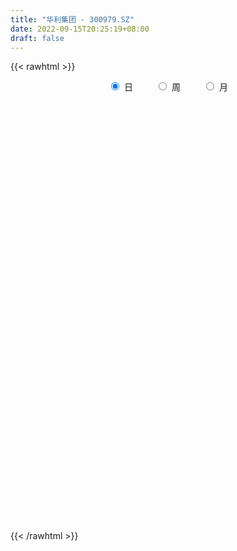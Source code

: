 ```yaml
---
title: "华利集团 - 300979.SZ"
date: 2022-09-15T20:25:19+08:00
draft: false
---
```

{{< rawhtml >}}
    <div style="text-align: center">
        <label style="padding: 1rem;"><input style="margin-right: .5rem" type="radio" name="period" value="D" checked onclick="period_change(this)">日</label>
        <label style="padding: 1rem;"><input style="margin-right: .5rem" type="radio" name="period" value="W" onclick="period_change(this)">周</label>
        <label style="padding: 1rem;"><input style="margin-right: .5rem" type="radio" name="period" value="M" onclick="period_change(this)">月</label>
    </div>
    <div id="chart" style="height: 700px;"></div> 
    <script type="text/javascript">
        const D_v = [523737.77,301034.15,201730.91,145447.7,144976.37,110034.61,170760.63,98826.88,67037.7,87966.16,79391.9,56546.14,77251.29,45180.99,39096.11,42955.36,37643.24,40940.45,54925.05,50113.94,32014.75,27255.53,47767.44,31726.34,25782.27,17751.13,21820.19,47891.37,31111.83,54820.74,34728.84,35296.13,26563.77,35166.55,39762.89,24879.19,39336.49,19598.15,19301.52,28007.21,23803.72,46179.47,42876.61,30977.55,34036.75,32045.08,38485.23,29357.06,29537.61,40611.93,33586.37,32047.55,19342.16,16247.37,9842.19,20805.12,21008.52,9008.81,14579.99,11601.44,38198.55,19039.91,24288.31,22056.06,19471.46,19654.92,25596.0,16642.3,38641.12,31612.08,12914.15,16156.75,18771.91,10474.12,11409.38,13797.89,10539.2,10499.01,13343.63,10289.62,17522.53,11040.61,11748.36,8936.83,16735.79,14718.51,11753.94,15410.47,17331.53,12217.01,10555.58,12441.97,6960.21,5739.0,14676.29,9574.91,13730.91,19334.73,17023.85,17097.24,21532.43,8281.23,14042.42,8243.63,13130.12,6566.68,6115.0,5528.64,11176.74,15179.54,10215.25,9345.0,10998.0,11482.89,12243.03,11874.13,12856.8,5526.28,5492.11,28329.92,51755.26,34249.11,21464.76,11107.74,21485.22,23945.37,8691.13,13335.66,10712.64,18002.81,11183.98,11478.97,12407.26,7179.46,8411.58,8641.66,7731.14,8061.86,10508.99,13259.79,8106.1,13852.84,5714.48,5828.77,10719.49,12079.46,5896.57,8202.73,8136.0,17354.59,16431.62,8069.2,16645.23,13338.82,12758.28,11802.54,10752.94,8825.4,8420.04,7187.18,5201.13,4922.37,5983.73,5179.73,20483.5,8853.57,9602.58,21246.64,10580.73,13776.23,7455.7,9660.6,6189.9,16860.98,6699.7,8753.66,5140.33,6398.7,19368.01,7027.27,15922.6,7448.09,7750.29,11877.51,5854.11,5513.72,10354.18,20530.31,9039.03,11355.46,9652.28,7521.8,7962.33,7449.27,9483.93,9713.38,8935.66,4275.72,11535.74,5829.9,7201.93,10722.17,5102.95,9333.2,7646.95,16369.01,17792.43,13993.79,10351.02,13689.24,16588.95,15082.46,22894.22,16984.3,19319.91,16459.29,18522.6,11970.15,9595.06,16657.6,9130.83,6185.17,7543.1,6553.69,2941.51,4978.11,5430.99,7267.15,3482.17,2449.65,9887.47,5586.46,6551.6,5262.41,4583.66,8613.04,3072.54,6375.25,4723.59,6237.79,7979.45,11560.47,10834.47,9249.42,13857.33,16675.49,14651.21,16697.86,13260.95,18295.14,16088.36,10777.54,6975.77,8434.85,15692.32,8538.02,11233.67,13752.59,9683.14,14454.96,8886.4,17978.14,13240.31,11735.97,25160.66,13817.81,11519.15,11988.92,11553.04,7692.76,9876.05,35978.7,20096.88,14860.21,8457.49,10592.42,6736.43,7508.21,15963.79,11997.91,6558.31,19360.69,16684.38,15949.66,14225.05,18773.44,33838.98,28904.82,16196.87,15735.75,7440.71,8336.83,18375.3,11561.04,10692.53,10332.77,11904.97,10105.6,16596.34,19157.72,17171.8,19141.96,14483.21,25062.83,26948.34,35397.01,37034.5,35265.69,39979.51,26241.74,21450.29,33737.01,19666.69,20465.85,18270.26,14433.16,16235.61,17390.84,16986.78,12081.12,32382.31,19832.53,14783.67,27191.01,16473.02,19302.64,16286.8,13097.02,12846.34,23976.33,16041.21,15424.51,16865.51,20865.88,27632.2,17671.25,14210.39,37688.57,35472.87,25852.59]
const D_histogram = [0.0,-0.7785754986,-0.8851109975,-0.8442586277,-0.2843035388,0.1134602891,-0.5158405556,-0.9225386082,-1.2377668906,-1.5809787534,-1.3183345089,-1.0211194465,-0.4027826794,0.0458207676,0.2635857804,0.3195439543,0.2627648915,0.1504654035,0.4492526526,0.6929002854,0.7957383674,0.8133259864,0.616436754,0.4944213254,0.2293226594,0.0595859453,-0.1194752241,0.231135759,0.4934154681,0.947747715,1.3171501805,1.2893125395,1.1890644687,0.591594228,0.5420764079,0.593581378,0.7349850867,0.8234540552,0.6858824679,0.6107544387,0.3979834894,0.8175634125,1.353083138,1.5944339946,1.5713017912,1.5944553937,1.1612251977,0.5577329497,0.3533302162,-0.0696536019,-0.7445155211,-0.8477538235,-0.8438269307,-0.860358301,-0.9564462354,-1.2234551645,-1.1666318726,-1.0871224109,-1.1316537437,-1.1596730401,-1.5586896542,-1.7579756487,-2.0397061469,-1.9790838952,-1.6304347982,-1.4859591759,-1.098394518,-0.864735519,-0.2700360132,0.1349383341,0.2271519592,0.2015826465,0.0781813193,0.0752500667,-0.0927833186,-0.396760944,-0.3281264205,-0.5559297927,-0.6378756466,-0.4535344402,-0.2245148786,-0.091304747,-0.1053313595,-0.1270666016,-0.2632471905,-0.446828508,-0.500144302,-0.618487044,-0.362817343,-0.2356585569,0.0001053684,0.3202994651,0.4576412163,0.5780692432,0.3190575254,0.1988316358,0.0699731915,0.2543678948,0.2132336396,0.424891158,0.77590987,0.8852305488,0.690445096,0.6366065016,0.7452341572,0.7262140602,0.603554342,0.6220153608,0.8694942346,1.163237272,1.0856602361,0.9166999329,0.7661532787,0.8177266776,0.5491612724,0.2280595069,-0.1409287953,-0.2854182663,-0.3007547923,-0.6229390566,-1.1433910153,-1.0957970023,-0.7719322726,-0.5690077354,-0.2048907412,0.197603747,0.4373149507,0.7375707107,0.8528607722,0.8340195534,0.7735902466,0.6061741811,0.6535114755,0.5602559601,0.6237220362,0.5873020629,0.4824642976,0.2376696354,0.2926914084,0.1038643552,-0.0724254201,0.0723214807,0.0901705713,-0.0383908167,-0.2289181965,-0.531376288,-0.7012145125,-0.8425217807,-0.9330060244,-1.2113182446,-1.1688103946,-0.9522247119,-0.5048876718,-0.1247580185,0.152761366,0.1915262637,-0.0188270216,-0.053888108,-0.0951813362,-0.3230703785,-0.3144450743,-0.1892214606,-0.0953286423,-0.0615159947,-0.2150497218,-0.2936750218,-0.3180054513,-0.0248687704,0.1717805726,0.1651507511,0.0655421602,0.0122840966,-0.0480872517,-0.0113635002,0.0173098116,0.0591781847,-0.0193716961,-0.1520047698,-0.2225302939,-0.3513938384,-0.2195341927,-0.1489266503,-0.1934629831,-0.0329777023,-0.1269362734,-0.1409497183,-0.0310471092,0.2963374415,0.5379814838,0.5415983253,0.5190447602,0.4130788315,0.1956274043,0.0168933407,-0.0676156171,-0.0425331773,-0.1669589508,-0.2307716346,-0.1480610978,-0.1734312348,-0.1748361089,-0.2507307937,-0.2162400413,-0.1036662166,0.0400581793,0.3533112084,0.2086776124,0.3419222459,0.249092724,-0.0258095192,-0.4520540695,-0.7985344164,-1.0826951317,-1.4284939318,-1.799201238,-1.7669555409,-1.354089034,-0.9592535649,-0.65230527,-0.0512862705,0.3580456475,0.6058126033,0.651790802,0.6624842199,0.609424367,0.6664928396,0.5564187977,0.5796577876,0.4841661317,0.3577256768,0.4174492902,0.2732390607,0.2340585507,0.179904288,0.3402408785,0.1593284709,0.0659332883,-0.0699704008,-0.0950457914,-0.2144127789,-0.1825554602,-0.232666184,-0.4918162215,-0.3682278982,-0.1756737726,-0.0172335514,0.1823959228,0.5705454444,0.8171679656,1.077717755,1.1655943497,1.266252974,1.1867945766,1.0565294959,0.9664871601,0.8505661725,0.8323294863,0.7818427652,0.642445713,0.4997514424,0.257308982,0.1476257591,0.1374157638,-0.0725149113,-0.0926843704,-0.189843194,-0.2563412292,-0.2133976398,-0.1782896244,-0.1776066292,-0.2842854182,-0.3243809435,-0.462215556,-0.4188213077,-0.2599656569,-0.2617523506,-0.2505790407,-0.1362089356,-0.073246659,-0.1605112511,-0.2387155399,-0.0577084383,-0.0726724421,-0.2350443308,-0.4526813376,-0.3855538429,-0.6435503155,-0.5025761255,-0.3736883128,-0.3559218338,-0.3721862925,-0.4272250853,-0.5997107715,-0.6745805356,-0.6355791573,-0.6323769549,-0.587160045,-0.5026013329,-0.5166483266,-0.4776282889,-0.301004602,-0.3306950727,-0.2168022214,-0.2602593867,-0.1978053962,-0.2089994252,-0.3871831824,-0.3592285137,-0.5007454388,-0.5963342809,-0.622942837,-0.4094955109,-0.1904970177,0.0298692308,0.1762932338,0.3129664383,0.4579862645,0.478338008,0.487954365,0.539641692,0.5020778886,0.4425832106,0.4008088832,0.3056854894,0.2011972164,0.2151971287,0.2728826384,0.3517508032,0.3566349487,0.4570300331,0.4450590575,0.4477880407,0.4209145942,0.2942497096,0.0988814567,0.0351169921,-0.0277756608,-0.1403684733,-0.2230069627,-0.2941556948]
const D_fast = [0.0,-0.9732193732,-1.3010326215,-1.4712449086,-0.9823657044,-0.5562368043,-1.3144977878,-1.9518304924,-2.5765004976,-3.3149570487,-3.3818964314,-3.3399612307,-2.8223201334,-2.3622614944,-2.0786000366,-1.9427558741,-1.933843714,-2.0085268511,-1.5974264389,-1.1805537348,-0.8787810609,-0.6578619452,-0.7006419892,-0.6990520864,-0.9068200875,-1.0616603153,-1.2705902908,-0.862195368,-0.4765617917,0.2147073838,0.9133973945,1.2078878884,1.4049059347,0.955334251,1.041335533,1.2412358475,1.5663858279,1.8607183102,1.8946173398,1.9721779204,1.8589028434,2.4828736196,3.3566641296,3.9966234849,4.3663167292,4.7880841802,4.6451602835,4.181101273,4.0650310935,3.6246338749,2.7636430755,2.4484663172,2.2414364773,2.0098155318,1.6746160385,1.1017433183,0.8669086421,0.674637501,0.3471927323,0.0292551759,-0.7594338518,-1.3982137584,-2.1898707934,-2.6240195155,-2.682979118,-2.9099932897,-2.7970272613,-2.779552142,-2.2523616396,-1.8136527087,-1.6646510939,-1.639824745,-1.7436807423,-1.7277994782,-1.9190286932,-2.3221965546,-2.3355936363,-2.7023794565,-2.9437942222,-2.8728366258,-2.6999457839,-2.589561839,-2.6299212914,-2.6834231839,-2.8854155704,-3.1807040149,-3.3590558844,-3.6320203874,-3.4670550222,-3.3988108753,-3.1630206078,-2.7627516449,-2.5109995897,-2.246054252,-2.4253015885,-2.495819569,-2.6071847154,-2.3591980385,-2.3470238838,-2.0291435758,-1.4841473964,-1.1535190804,-1.1756932592,-1.0703802282,-0.7754440333,-0.6129106152,-0.5846817479,-0.4107168889,0.0541355435,0.6386878989,0.8325259221,0.8927406021,0.9337322676,1.1897373358,1.0584622487,0.7943753599,0.3901548589,0.1743108213,0.0837855973,-0.3941334312,-1.2004331438,-1.4267883813,-1.2959067198,-1.2352341163,-0.9223398075,-0.4704443825,-0.1214044412,0.3632439964,0.6917492511,0.8814129206,1.0143811755,0.9985086552,1.2092238184,1.2560322931,1.4754288782,1.5858344207,1.6016127297,1.4162354764,1.5444301015,1.3815691371,1.1871730068,1.3500002778,1.3903920112,1.252232919,1.0044759902,0.5691738266,0.224031974,-0.1279057393,-0.4516414892,-1.0327832705,-1.2824780192,-1.3039485144,-0.9828333923,-0.6338932437,-0.3181835176,-0.231537054,-0.4465970947,-0.4951302081,-0.5602187704,-0.8688754073,-0.9388613717,-0.8609431231,-0.7908824653,-0.7724488165,-0.9797449741,-1.1317890294,-1.2356208218,-0.9487013335,-0.7091068474,-0.6744489811,-0.7576720319,-0.8078590714,-0.8802522326,-0.8463693562,-0.8133685914,-0.7567056722,-0.840098477,-1.0107327432,-1.1368908407,-1.3536028448,-1.2766267473,-1.2432508675,-1.336152946,-1.1839120908,-1.3096047303,-1.3588556048,-1.256714773,-0.8552458618,-0.4791064487,-0.3400900258,-0.2328824008,-0.2355786217,-0.4041231979,-0.5786339262,-0.6800467884,-0.6655976428,-0.831763154,-0.9532687464,-0.9075734842,-0.9763014298,-1.0214153311,-1.1599927144,-1.1795619723,-1.0929047018,-0.939165761,-0.5375849298,-0.6300491227,-0.4113239277,-0.4418802686,-0.7232348917,-1.2624929593,-1.8086069103,-2.3634414085,-3.0663636916,-3.8868713072,-4.2963644955,-4.222020247,-4.0669981691,-3.9231261917,-3.3349287599,-2.83608543,-2.4368653234,-2.2279394242,-2.0516249513,-1.9523287124,-1.72863703,-1.6996063724,-1.5314529356,-1.5059030585,-1.5429120943,-1.3788261584,-1.4547266227,-1.435392495,-1.4445706856,-1.1991738756,-1.3402541655,-1.417166026,-1.5705623153,-1.6193991538,-1.792369336,-1.8061508823,-1.9144281522,-2.2965322451,-2.2650008962,-2.1163652139,-1.9622333805,-1.7170049255,-1.1862190428,-0.7353045303,-0.2053253022,0.17394988,0.5911717478,0.8084119946,0.9422792878,1.0938587421,1.1905792976,1.380424983,1.5253989532,1.5466133292,1.5288569193,1.3507417044,1.2779649212,1.3021088668,1.074049464,1.0307089123,0.8860892902,0.7555059476,0.7451001271,0.7356357363,0.6919170742,0.5141669307,0.3929761695,0.139587668,0.0782765895,0.172140826,0.1049160447,0.0534445944,0.1337624657,0.1784130774,0.0510206726,-0.0868625012,0.0797174909,0.0465853765,-0.1745475949,-0.5053549361,-0.5346159022,-0.9534999536,-0.938169795,-0.9027040605,-0.97391804,-1.0832290718,-1.2450741359,-1.567487515,-1.811002413,-1.9308958241,-2.0857878604,-2.1873609617,-2.2284525828,-2.3716616582,-2.4520486927,-2.3506761563,-2.4630403952,-2.4033480992,-2.5118701112,-2.4988674698,-2.5623113551,-2.8372909079,-2.8991433676,-3.1658466525,-3.4105190648,-3.5928633301,-3.4817898817,-3.3104156429,-3.0825820867,-2.8920847753,-2.6771699612,-2.4176535688,-2.2777173233,-2.1461123751,-1.9595146251,-1.8715589563,-1.8204078317,-1.7619799383,-1.7806819598,-1.8348709286,-1.7670717341,-1.6411655648,-1.4743596992,-1.3803168165,-1.1656642239,-1.0663704351,-0.9516944418,-0.8733392397,-0.9264416968,-1.0970895855,-1.1520748022,-1.2219113702,-1.3695963011,-1.5079865312,-1.6526741869]
const D_slow = [0.0,-0.1946438746,-0.415921624,-0.6269862809,-0.6980621656,-0.6696970934,-0.7986572323,-1.0292918843,-1.3387336069,-1.7339782953,-2.0635619225,-2.3188417841,-2.419537454,-2.4080822621,-2.342185817,-2.2622998284,-2.1966086055,-2.1589922547,-2.0466790915,-1.8734540202,-1.6745194283,-1.4711879317,-1.3170787432,-1.1934734118,-1.136142747,-1.1212462606,-1.1511150667,-1.0933311269,-0.9699772599,-0.7330403312,-0.403752786,-0.0814246511,0.215841466,0.363740023,0.499259125,0.6476544695,0.8314007412,1.037264255,1.2087348719,1.3614234816,1.460919354,1.6653102071,2.0035809916,2.4021894903,2.795014938,3.1936287865,3.4839350859,3.6233683233,3.7117008773,3.6942874769,3.5081585966,3.2962201407,3.085263408,2.8701738328,2.6310622739,2.3251984828,2.0335405146,1.7617599119,1.478846476,1.188928216,0.7992558024,0.3597618903,-0.1501646465,-0.6449356203,-1.0525443198,-1.4240341138,-1.6986327433,-1.914816623,-1.9823256264,-1.9485910428,-1.891803053,-1.8414073914,-1.8218620616,-1.8030495449,-1.8262453746,-1.9254356106,-2.0074672157,-2.1464496639,-2.3059185756,-2.4193021856,-2.4754309053,-2.498257092,-2.5245899319,-2.5563565823,-2.6221683799,-2.7338755069,-2.8589115824,-3.0135333434,-3.1042376792,-3.1631523184,-3.1631259763,-3.08305111,-2.9686408059,-2.8241234952,-2.7443591138,-2.6946512049,-2.677157907,-2.6135659333,-2.5602575234,-2.4540347339,-2.2600572664,-2.0387496292,-1.8661383552,-1.7069867298,-1.5206781905,-1.3391246754,-1.1882360899,-1.0327322497,-0.8153586911,-0.5245493731,-0.2531343141,-0.0239593308,0.1675789889,0.3720106582,0.5093009763,0.566315853,0.5310836542,0.4597290876,0.3845403896,0.2288056254,-0.0570421284,-0.330991379,-0.5239744472,-0.666226381,-0.7174490663,-0.6680481295,-0.5587193919,-0.3743267142,-0.1611115212,0.0473933672,0.2407909289,0.3923344741,0.555712343,0.695776333,0.8517068421,0.9985323578,1.1191484322,1.178565841,1.2517386931,1.2777047819,1.2595984269,1.2776787971,1.3002214399,1.2906237357,1.2333941866,1.1005501146,0.9252464865,0.7146160413,0.4813645352,0.1785349741,-0.1136676246,-0.3517238026,-0.4779457205,-0.5091352251,-0.4709448836,-0.4230633177,-0.4277700731,-0.4412421001,-0.4650374342,-0.5458050288,-0.6244162974,-0.6717216625,-0.6955538231,-0.7109328218,-0.7646952522,-0.8381140077,-0.9176153705,-0.9238325631,-0.8808874199,-0.8395997322,-0.8232141921,-0.820143168,-0.8321649809,-0.835005856,-0.8306784031,-0.8158838569,-0.8207267809,-0.8587279734,-0.9143605468,-1.0022090064,-1.0570925546,-1.0943242172,-1.1426899629,-1.1509343885,-1.1826684569,-1.2179058865,-1.2256676638,-1.1515833034,-1.0170879324,-0.8816883511,-0.7519271611,-0.6486574532,-0.5997506021,-0.5955272669,-0.6124311712,-0.6230644655,-0.6648042032,-0.7224971119,-0.7595123863,-0.802870195,-0.8465792223,-0.9092619207,-0.963321931,-0.9892384852,-0.9792239403,-0.8908961382,-0.8387267351,-0.7532461737,-0.6909729927,-0.6974253725,-0.8104388898,-1.0100724939,-1.2807462768,-1.6378697598,-2.0876700693,-2.5294089545,-2.867931213,-3.1077446042,-3.2708209217,-3.2836424894,-3.1941310775,-3.0426779267,-2.8797302262,-2.7141091712,-2.5617530794,-2.3951298695,-2.2560251701,-2.1111107232,-1.9900691903,-1.9006377711,-1.7962754485,-1.7279656834,-1.6694510457,-1.6244749737,-1.5394147541,-1.4995826364,-1.4830993143,-1.5005919145,-1.5243533624,-1.5779565571,-1.6235954221,-1.6817619681,-1.8047160235,-1.8967729981,-1.9406914412,-1.9449998291,-1.8994008484,-1.7567644873,-1.5524724959,-1.2830430571,-0.9916444697,-0.6750812262,-0.378382582,-0.1142502081,0.127371582,0.3400131251,0.5480954967,0.743556188,0.9041676162,1.0291054768,1.0934327223,1.1303391621,1.164693103,1.1465643752,1.1233932826,1.0759324841,1.0118471768,0.9584977669,0.9139253608,0.8695237035,0.7984523489,0.717357113,0.601803224,0.4970978971,0.4321064829,0.3666683953,0.3040236351,0.2699714012,0.2516597364,0.2115319237,0.1518530387,0.1374259291,0.1192578186,0.0604967359,-0.0526735985,-0.1490620592,-0.3099496381,-0.4355936695,-0.5290157477,-0.6179962062,-0.7110427793,-0.8178490506,-0.9677767435,-1.1364218774,-1.2953166667,-1.4534109054,-1.6002009167,-1.7258512499,-1.8550133316,-1.9744204038,-2.0496715543,-2.1323453225,-2.1865458778,-2.2516107245,-2.3010620736,-2.3533119299,-2.4501077255,-2.5399148539,-2.6651012136,-2.8141847838,-2.9699204931,-3.0722943708,-3.1199186252,-3.1124513175,-3.0683780091,-2.9901363995,-2.8756398334,-2.7560553313,-2.6340667401,-2.4991563171,-2.373636845,-2.2629910423,-2.1627888215,-2.0863674491,-2.036068145,-1.9822688629,-1.9140482033,-1.8261105024,-1.7369517653,-1.622694257,-1.5114294926,-1.3994824824,-1.2942538339,-1.2206914065,-1.1959710423,-1.1871917943,-1.1941357095,-1.2292278278,-1.2849795685,-1.3585184922]
const D_data = [['2021-04-26', 76.0, 100.0, 76.0, 100.0],['2021-04-27', 99.0, 87.8, 86.1, 99.0],['2021-04-28', 89.99, 93.11, 87.0, 94.5],['2021-04-29', 92.0, 94.01, 89.88, 97.16],['2021-04-30', 94.0, 101.6, 92.39, 102.0],['2021-05-06', 103.89, 102.0, 99.38, 105.38],['2021-05-07', 102.0, 88.23, 87.72, 104.8],['2021-05-10', 86.3, 87.5, 86.3, 91.88],['2021-05-11', 85.0, 85.65, 82.0, 88.63],['2021-05-12', 85.0, 82.16, 79.79, 86.57],['2021-05-13', 80.71, 88.1, 80.36, 89.88],['2021-05-14', 89.0, 88.8, 86.68, 90.58],['2021-05-17', 88.0, 94.4, 87.89, 95.39],['2021-05-18', 93.31, 94.68, 92.38, 97.3],['2021-05-19', 93.81, 93.38, 91.34, 95.95],['2021-05-20', 93.5, 92.0, 91.38, 95.6],['2021-05-21', 92.5, 90.5, 89.45, 93.98],['2021-05-24', 90.81, 89.2, 87.0, 91.66],['2021-05-25', 89.01, 94.8, 88.36, 95.0],['2021-05-26', 95.0, 95.76, 93.6, 98.79],['2021-05-27', 96.4, 95.28, 92.78, 96.5],['2021-05-28', 94.8, 94.96, 93.88, 97.74],['2021-05-31', 91.0, 92.16, 90.1, 94.38],['2021-06-01', 92.2, 92.5, 90.61, 93.39],['2021-06-02', 92.3, 89.78, 88.88, 92.59],['2021-06-03', 89.5, 89.75, 87.01, 90.95],['2021-06-04', 89.5, 88.5, 87.68, 90.82],['2021-06-07', 88.51, 95.49, 88.18, 95.99],['2021-06-08', 95.01, 96.19, 93.0, 97.0],['2021-06-09', 96.16, 101.0, 96.16, 104.97],['2021-06-10', 101.0, 103.0, 100.1, 104.82],['2021-06-11', 102.27, 99.96, 99.0, 106.66],['2021-06-15', 100.05, 99.71, 98.42, 103.92],['2021-06-16', 99.5, 92.34, 91.35, 100.3],['2021-06-17', 93.0, 97.97, 92.58, 100.35],['2021-06-18', 98.0, 99.78, 96.7, 101.18],['2021-06-21', 99.02, 102.07, 95.28, 103.0],['2021-06-22', 102.11, 102.79, 100.58, 103.5],['2021-06-23', 103.58, 100.59, 99.88, 103.58],['2021-06-24', 100.02, 101.5, 98.92, 105.29],['2021-06-25', 103.11, 99.6, 98.5, 104.86],['2021-06-28', 103.51, 108.8, 103.0, 112.5],['2021-06-29', 108.06, 113.98, 108.06, 115.21],['2021-06-30', 113.5, 113.9, 111.43, 114.55],['2021-07-01', 112.99, 112.82, 111.56, 116.5],['2021-07-02', 113.5, 115.1, 111.12, 117.5],['2021-07-05', 113.0, 109.85, 108.3, 113.0],['2021-07-06', 110.15, 106.1, 104.18, 111.6],['2021-07-07', 105.57, 109.8, 105.18, 110.35],['2021-07-08', 109.8, 106.0, 101.5, 109.8],['2021-07-09', 104.06, 100.05, 99.0, 104.48],['2021-07-12', 100.79, 104.95, 97.6, 105.85],['2021-07-13', 104.6, 105.8, 102.01, 106.46],['2021-07-14', 105.86, 105.25, 104.79, 108.78],['2021-07-15', 103.48, 103.61, 102.09, 106.16],['2021-07-16', 103.6, 99.96, 98.28, 103.61],['2021-07-19', 100.02, 102.8, 99.01, 105.99],['2021-07-20', 101.91, 102.82, 101.51, 103.54],['2021-07-21', 103.5, 100.7, 100.1, 105.9],['2021-07-22', 100.0, 99.98, 99.88, 103.0],['2021-07-23', 99.5, 93.22, 90.2, 99.6],['2021-07-26', 92.15, 92.85, 90.5, 94.99],['2021-07-27', 91.91, 89.0, 87.01, 92.85],['2021-07-28', 87.88, 91.02, 84.4, 91.99],['2021-07-29', 98.48, 94.17, 93.01, 98.8],['2021-07-30', 95.2, 91.52, 91.51, 95.86],['2021-08-02', 91.01, 94.75, 90.66, 95.87],['2021-08-03', 94.72, 93.46, 92.73, 96.46],['2021-08-04', 99.5, 99.5, 96.57, 101.59],['2021-08-05', 97.0, 99.5, 93.01, 99.8],['2021-08-06', 98.2, 96.8, 96.13, 98.2],['2021-08-09', 96.3, 95.41, 93.9, 96.68],['2021-08-10', 95.03, 93.63, 91.76, 96.28],['2021-08-11', 93.79, 94.6, 93.28, 95.56],['2021-08-12', 94.59, 91.8, 91.8, 94.6],['2021-08-13', 91.8, 88.35, 88.21, 92.75],['2021-08-16', 88.51, 91.81, 87.65, 93.33],['2021-08-17', 91.42, 87.01, 86.68, 91.82],['2021-08-18', 86.63, 87.2, 84.44, 87.82],['2021-08-19', 85.81, 90.04, 85.81, 90.16],['2021-08-20', 89.85, 91.1, 89.44, 92.69],['2021-08-23', 91.11, 90.4, 89.0, 91.98],['2021-08-24', 90.0, 88.44, 88.4, 91.1],['2021-08-25', 88.68, 87.79, 87.09, 89.3],['2021-08-26', 87.48, 85.4, 84.4, 87.48],['2021-08-27', 85.41, 83.27, 83.27, 86.18],['2021-08-30', 83.0, 83.48, 82.69, 84.35],['2021-08-31', 83.98, 81.33, 80.8, 83.98],['2021-09-01', 81.14, 85.56, 80.2, 86.2],['2021-09-02', 84.82, 84.3, 84.0, 87.52],['2021-09-03', 83.12, 86.1, 83.0, 87.21],['2021-09-06', 86.0, 88.35, 85.11, 90.0],['2021-09-07', 88.36, 87.18, 86.68, 89.38],['2021-09-08', 87.95, 87.67, 86.37, 88.3],['2021-09-09', 87.46, 82.5, 82.0, 88.46],['2021-09-10', 82.98, 83.03, 82.11, 84.05],['2021-09-13', 83.54, 81.97, 79.8, 83.54],['2021-09-14', 82.93, 85.8, 82.62, 87.19],['2021-09-15', 85.82, 83.18, 80.42, 87.0],['2021-09-16', 82.23, 86.71, 82.23, 87.34],['2021-09-17', 86.3, 90.13, 84.5, 90.95],['2021-09-22', 88.6, 88.71, 87.42, 90.8],['2021-09-23', 87.6, 85.02, 84.69, 89.0],['2021-09-24', 85.46, 86.39, 83.25, 86.97],['2021-09-27', 86.48, 88.9, 85.8, 89.99],['2021-09-28', 88.47, 87.93, 86.0, 89.5],['2021-09-29', 86.66, 86.6, 86.43, 89.54],['2021-09-30', 87.01, 88.42, 86.7, 89.9],['2021-10-08', 90.39, 92.48, 88.3, 92.69],['2021-10-11', 92.14, 95.25, 92.03, 96.3],['2021-10-12', 95.89, 92.03, 91.0, 96.29],['2021-10-13', 91.65, 91.0, 90.9, 94.9],['2021-10-14', 91.9, 91.05, 90.15, 92.54],['2021-10-15', 90.38, 93.99, 89.43, 94.55],['2021-10-18', 93.4, 90.0, 88.66, 93.4],['2021-10-19', 90.9, 88.13, 87.58, 90.9],['2021-10-20', 88.0, 85.77, 84.52, 89.0],['2021-10-21', 85.08, 87.09, 85.08, 87.3],['2021-10-22', 85.88, 88.1, 85.88, 88.3],['2021-10-25', 87.44, 83.01, 80.53, 87.44],['2021-10-26', 80.96, 77.54, 76.78, 82.0],['2021-10-27', 78.38, 82.45, 78.0, 83.38],['2021-10-28', 82.95, 86.11, 82.5, 87.49],['2021-10-29', 86.5, 85.4, 84.35, 87.0],['2021-11-01', 85.14, 88.55, 84.0, 89.42],['2021-11-02', 89.5, 91.01, 88.0, 92.05],['2021-11-03', 89.64, 90.88, 89.1, 93.0],['2021-11-04', 90.7, 93.51, 90.0, 94.32],['2021-11-05', 93.12, 92.92, 92.49, 94.95],['2021-11-08', 92.9, 92.17, 91.23, 94.96],['2021-11-09', 91.58, 92.1, 91.31, 94.15],['2021-11-10', 92.42, 90.74, 90.18, 92.42],['2021-11-11', 90.69, 93.68, 90.24, 94.1],['2021-11-12', 92.68, 92.37, 91.59, 93.7],['2021-11-15', 93.5, 94.84, 91.51, 95.6],['2021-11-16', 94.02, 94.28, 93.14, 95.96],['2021-11-17', 94.31, 93.62, 92.37, 96.28],['2021-11-18', 92.68, 91.37, 91.15, 93.28],['2021-11-19', 92.0, 95.0, 90.9, 95.36],['2021-11-22', 95.31, 91.92, 91.38, 95.56],['2021-11-23', 92.0, 91.28, 90.82, 92.99],['2021-11-24', 91.18, 95.4, 90.7, 96.3],['2021-11-25', 96.0, 94.5, 93.7, 96.6],['2021-11-26', 94.33, 92.57, 92.53, 94.5],['2021-11-29', 91.35, 91.0, 90.38, 91.51],['2021-11-30', 91.4, 88.12, 87.51, 91.85],['2021-12-01', 88.3, 88.15, 87.3, 89.4],['2021-12-02', 87.88, 87.16, 85.88, 88.48],['2021-12-03', 86.77, 86.54, 86.31, 88.3],['2021-12-06', 86.96, 82.37, 82.05, 87.98],['2021-12-07', 83.18, 84.8, 82.55, 86.6],['2021-12-08', 85.0, 86.8, 84.27, 87.38],['2021-12-09', 86.49, 90.85, 86.0, 91.98],['2021-12-10', 90.3, 91.93, 89.1, 92.3],['2021-12-13', 92.0, 92.37, 91.1, 93.88],['2021-12-14', 92.38, 90.31, 89.36, 92.39],['2021-12-15', 90.31, 86.73, 86.29, 90.4],['2021-12-16', 86.61, 88.17, 86.4, 89.57],['2021-12-17', 88.0, 87.76, 85.9, 89.48],['2021-12-20', 87.0, 84.45, 84.23, 87.71],['2021-12-21', 84.82, 86.48, 84.48, 87.77],['2021-12-22', 87.0, 88.01, 86.1, 88.4],['2021-12-23', 87.49, 88.0, 86.78, 88.88],['2021-12-24', 88.6, 87.43, 87.01, 88.6],['2021-12-27', 86.43, 84.54, 83.48, 87.27],['2021-12-28', 84.38, 84.53, 83.2, 85.8],['2021-12-29', 84.5, 84.56, 83.62, 85.8],['2021-12-30', 84.57, 89.0, 84.13, 92.25],['2021-12-31', 88.8, 89.05, 88.52, 92.5],['2022-01-04', 89.0, 87.03, 84.51, 90.2],['2022-01-05', 87.35, 85.55, 85.03, 87.98],['2022-01-06', 85.55, 85.63, 84.68, 86.88],['2022-01-07', 85.61, 85.1, 84.38, 86.38],['2022-01-10', 85.11, 86.11, 84.7, 89.99],['2022-01-11', 85.79, 86.07, 85.3, 86.68],['2022-01-12', 85.79, 86.34, 84.6, 86.88],['2022-01-13', 86.65, 84.63, 84.52, 86.65],['2022-01-14', 83.94, 83.19, 83.0, 84.48],['2022-01-17', 82.88, 83.14, 79.5, 83.5],['2022-01-18', 83.14, 81.5, 80.78, 83.29],['2022-01-19', 81.99, 84.4, 80.41, 84.55],['2022-01-20', 84.0, 83.88, 82.66, 84.93],['2022-01-21', 84.15, 82.21, 81.55, 84.29],['2022-01-24', 82.31, 84.84, 81.38, 85.5],['2022-01-25', 84.82, 81.6, 81.3, 85.25],['2022-01-26', 81.68, 82.03, 80.3, 82.57],['2022-01-27', 84.66, 83.6, 83.0, 85.99],['2022-01-28', 84.99, 87.45, 83.05, 89.25],['2022-02-07', 88.21, 88.1, 87.21, 89.69],['2022-02-08', 87.78, 86.08, 84.81, 88.43],['2022-02-09', 86.13, 86.01, 84.62, 86.66],['2022-02-10', 85.57, 84.89, 84.72, 86.4],['2022-02-11', 84.5, 82.77, 82.7, 86.08],['2022-02-14', 82.52, 82.18, 81.57, 83.1],['2022-02-15', 82.51, 82.54, 81.21, 83.0],['2022-02-16', 82.51, 83.62, 82.06, 83.7],['2022-02-17', 82.99, 81.3, 81.05, 83.62],['2022-02-18', 81.1, 81.29, 80.8, 82.07],['2022-02-21', 81.8, 82.92, 81.0, 83.08],['2022-02-22', 82.89, 81.48, 81.0, 82.89],['2022-02-23', 81.55, 81.45, 81.03, 81.97],['2022-02-24', 81.05, 80.01, 79.66, 81.41],['2022-02-25', 80.1, 80.96, 80.1, 81.28],['2022-02-28', 81.41, 82.07, 80.12, 82.59],['2022-03-01', 81.9, 82.99, 81.25, 83.5],['2022-03-02', 82.96, 86.38, 82.19, 87.36],['2022-03-03', 86.69, 81.2, 80.72, 86.69],['2022-03-04', 81.02, 84.76, 81.02, 85.4],['2022-03-07', 84.76, 82.17, 82.11, 84.76],['2022-03-08', 82.5, 78.88, 78.8, 83.96],['2022-03-09', 78.81, 74.78, 72.21, 79.52],['2022-03-10', 76.0, 73.05, 72.4, 76.47],['2022-03-11', 72.0, 71.2, 69.25, 72.0],['2022-03-14', 70.25, 67.5, 66.99, 70.49],['2022-03-15', 66.99, 63.68, 62.8, 66.99],['2022-03-16', 64.47, 66.05, 62.34, 66.35],['2022-03-17', 67.47, 70.39, 66.59, 71.01],['2022-03-18', 69.97, 71.0, 67.73, 71.25],['2022-03-21', 71.1, 70.7, 69.35, 72.25],['2022-03-22', 70.39, 76.1, 69.98, 76.8],['2022-03-23', 76.1, 76.1, 74.88, 78.2],['2022-03-24', 75.1, 75.8, 74.81, 76.89],['2022-03-25', 75.72, 74.15, 73.5, 77.44],['2022-03-28', 74.0, 73.99, 72.27, 74.94],['2022-03-29', 73.89, 73.21, 73.15, 74.23],['2022-03-30', 73.99, 74.76, 72.72, 75.15],['2022-03-31', 74.75, 72.68, 72.52, 75.99],['2022-04-01', 72.72, 74.26, 71.31, 75.0],['2022-04-06', 74.22, 72.71, 72.41, 74.22],['2022-04-07', 72.7, 71.78, 71.4, 73.8],['2022-04-08', 72.16, 73.98, 71.44, 74.79],['2022-04-11', 73.59, 71.22, 71.03, 73.8],['2022-04-12', 70.75, 72.0, 69.42, 73.0],['2022-04-13', 72.14, 71.49, 69.9, 72.18],['2022-04-14', 72.06, 74.45, 71.01, 74.78],['2022-04-15', 74.45, 70.1, 69.49, 74.7],['2022-04-18', 70.8, 70.33, 69.01, 71.5],['2022-04-19', 70.55, 68.96, 68.3, 70.64],['2022-04-20', 68.96, 69.63, 68.57, 71.24],['2022-04-21', 69.63, 67.71, 67.52, 72.5],['2022-04-22', 67.7, 68.98, 66.52, 69.89],['2022-04-25', 68.95, 67.5, 65.86, 68.95],['2022-04-26', 68.4, 63.5, 63.08, 68.68],['2022-04-27', 63.0, 67.32, 62.2, 68.0],['2022-04-28', 66.02, 68.55, 65.4, 70.0],['2022-04-29', 68.1, 68.72, 67.5, 70.98],['2022-05-05', 68.68, 70.0, 68.01, 71.31],['2022-05-06', 69.01, 74.0, 68.01, 74.11],['2022-05-09', 73.49, 74.27, 72.31, 75.5],['2022-05-10', 75.0, 76.38, 72.57, 77.2],['2022-05-11', 77.0, 75.9, 75.34, 77.82],['2022-05-12', 75.52, 77.43, 74.52, 77.89],['2022-05-13', 76.88, 76.14, 75.15, 77.77],['2022-05-16', 76.45, 75.8, 75.5, 77.44],['2022-05-17', 74.3, 76.52, 74.0, 77.1],['2022-05-18', 75.94, 76.4, 75.7, 78.08],['2022-05-19', 76.07, 78.0, 76.0, 78.5],['2022-05-20', 78.0, 78.15, 76.0, 78.7],['2022-05-23', 78.15, 77.21, 76.07, 78.28],['2022-05-24', 77.21, 77.0, 76.3, 78.65],['2022-05-25', 76.52, 75.16, 74.88, 76.98],['2022-05-26', 75.16, 76.19, 74.58, 76.6],['2022-05-27', 75.2, 77.39, 75.2, 78.26],['2022-05-30', 78.16, 74.48, 74.28, 78.19],['2022-05-31', 75.5, 76.33, 73.6, 77.49],['2022-06-01', 75.93, 75.09, 74.6, 76.8],['2022-06-02', 75.09, 75.0, 73.62, 75.76],['2022-06-06', 75.12, 76.26, 74.21, 76.79],['2022-06-07', 76.54, 76.35, 75.32, 77.17],['2022-06-08', 76.51, 76.0, 75.0, 76.58],['2022-06-09', 76.09, 74.3, 74.2, 76.09],['2022-06-10', 74.0, 74.6, 72.92, 75.49],['2022-06-13', 74.3, 72.67, 71.41, 75.01],['2022-06-14', 72.3, 74.41, 72.3, 74.47],['2022-06-15', 74.65, 76.2, 74.03, 76.88],['2022-06-16', 76.32, 74.46, 74.46, 76.32],['2022-06-17', 74.49, 74.49, 73.92, 75.43],['2022-06-20', 74.97, 76.01, 74.22, 76.47],['2022-06-21', 75.26, 75.8, 75.26, 78.2],['2022-06-22', 76.18, 73.79, 72.81, 76.3],['2022-06-23', 73.77, 73.32, 73.02, 74.6],['2022-06-24', 73.3, 76.75, 73.3, 78.5],['2022-06-27', 77.04, 74.71, 74.33, 77.29],['2022-06-28', 74.45, 72.27, 72.03, 75.0],['2022-06-29', 72.6, 70.27, 69.33, 73.49],['2022-06-30', 70.02, 73.08, 70.02, 73.94],['2022-07-01', 73.0, 68.04, 67.45, 73.0],['2022-07-04', 68.08, 72.21, 67.62, 72.26],['2022-07-05', 72.6, 72.37, 71.33, 73.8],['2022-07-06', 71.61, 71.0, 70.2, 72.76],['2022-07-07', 71.2, 70.19, 70.02, 71.7],['2022-07-08', 70.54, 69.08, 68.77, 71.0],['2022-07-11', 69.14, 66.45, 65.65, 69.28],['2022-07-12', 66.13, 66.34, 66.03, 67.62],['2022-07-13', 66.05, 66.97, 65.42, 68.38],['2022-07-14', 66.99, 65.93, 65.8, 67.36],['2022-07-15', 65.65, 65.88, 65.1, 67.73],['2022-07-18', 65.88, 66.05, 65.35, 67.02],['2022-07-19', 65.8, 64.34, 64.09, 66.02],['2022-07-20', 64.9, 64.4, 63.99, 65.55],['2022-07-21', 64.6, 66.11, 64.38, 66.93],['2022-07-22', 65.6, 63.37, 62.9, 66.52],['2022-07-25', 63.5, 64.87, 62.64, 65.17],['2022-07-26', 64.68, 62.58, 62.05, 65.1],['2022-07-27', 62.58, 63.45, 62.0, 65.32],['2022-07-28', 63.91, 62.17, 61.88, 64.5],['2022-07-29', 62.31, 58.98, 58.5, 62.4],['2022-08-01', 58.96, 60.5, 58.69, 60.92],['2022-08-02', 60.02, 57.35, 56.77, 60.02],['2022-08-03', 56.67, 56.45, 56.41, 57.66],['2022-08-04', 57.34, 56.08, 55.23, 57.34],['2022-08-05', 56.2, 58.75, 56.06, 58.77],['2022-08-08', 58.3, 59.31, 58.01, 59.51],['2022-08-09', 59.37, 60.01, 58.97, 60.2],['2022-08-10', 60.0, 59.72, 59.61, 61.28],['2022-08-11', 60.0, 60.13, 59.0, 60.65],['2022-08-12', 60.35, 60.89, 59.5, 61.3],['2022-08-15', 60.45, 59.75, 59.56, 60.89],['2022-08-16', 60.01, 59.7, 59.58, 61.79],['2022-08-17', 59.93, 60.44, 59.4, 60.84],['2022-08-18', 61.11, 59.43, 59.01, 62.7],['2022-08-19', 59.61, 58.94, 58.81, 60.46],['2022-08-22', 58.66, 58.91, 57.58, 59.07],['2022-08-23', 58.52, 57.85, 56.93, 59.23],['2022-08-24', 57.84, 57.1, 57.1, 58.4],['2022-08-25', 57.51, 58.22, 57.44, 59.25],['2022-08-26', 57.99, 58.88, 57.7, 59.99],['2022-08-29', 58.8, 59.5, 57.65, 59.5],['2022-08-30', 59.45, 58.83, 58.71, 60.28],['2022-08-31', 58.74, 60.4, 58.22, 60.98],['2022-09-01', 60.38, 59.37, 59.1, 60.7],['2022-09-02', 59.0, 59.68, 58.29, 59.95],['2022-09-05', 59.51, 59.4, 57.99, 59.86],['2022-09-06', 59.3, 57.84, 57.53, 59.5],['2022-09-07', 57.4, 56.09, 55.61, 57.83],['2022-09-08', 56.01, 56.92, 55.86, 57.66],['2022-09-09', 56.8, 56.42, 56.17, 57.2],['2022-09-13', 56.35, 55.08, 54.98, 56.5],['2022-09-14', 55.0, 54.6, 53.3, 55.08],['2022-09-15', 54.97, 53.93, 53.67, 55.93]]
const W_v = [1316926.8999999999,280795.24,389768.78,242126.99,205249.72,144847.37,203848.91,126372.4,130047.09,186115.46,171578.2,98284.39,94397.31,104510.66,125405.65,70610.05,62193.99,63180.1,67268.53,49392.38,88719.16,30567.28,31340.44,11176.74,57220.68,47992.35,146906.79,78170.02,60252.48,43355.23,46761.98,45034.25,71839.46,52559.2,28474.14,70767.02,37082.43,43853.37,57516.26,54129.83,45530.9,39857.96,40392.69,65135.38,78605.89,83256.25,49111.76,27171.45,15819.29,30597.17,28388.62,62177.18,31349.07,65397.76,57651.45,64242.95,62233.59,77089.47,60743.43,61388.91,99471.51,76614.98,62866.61,82173.42,138925.89,156674.24,89071.57,98673.58,94037.14,81385.41,97245.23,99014.03]
const W_histogram = [0.0,-0.8532421652,-1.3049886803,-1.406315908,-1.1033533438,-1.2572456922,-0.5429405049,-0.063511116,0.2437149468,1.4270074959,1.1444893275,0.9101431959,0.2918133105,-0.2138003545,-0.1763259846,-0.6762336659,-0.7704569113,-1.2789005294,-1.3371048286,-1.4835333637,-1.0251762014,-0.9012258122,-0.623090798,-0.1319261374,0.3045793591,0.2109983006,-0.0068276274,0.3611230482,0.5611069486,0.8469903366,0.8468795385,0.4358451338,0.5166032177,0.2900995244,0.1272824331,0.1370723532,-0.1012410028,-0.3521491229,-0.5376453323,-0.2742473343,-0.3757450617,-0.4955587588,-0.5460519269,-0.2856378806,-0.9512281677,-1.3075566585,-1.2345971586,-1.0875847217,-0.9242740368,-0.9869459239,-1.0095877438,-0.9487683258,-0.4831129828,0.0125889003,0.4928128719,0.7602633054,0.7745756276,0.7547073467,0.7312438459,0.8563381371,0.3659563847,0.1369009275,-0.1872517247,-0.509555866,-0.9326215079,-1.1290575918,-1.0193279413,-0.9821427398,-0.8695224168,-0.6586595561,-0.6548724523,-0.7304427595]
const W_fast = [0.0,-1.0665527066,-1.8445463917,-2.2974525963,-2.2703283681,-2.7385321396,-2.1599620785,-1.6964104686,-1.3282556691,0.211788754,0.2153929174,0.2085825848,-0.336793973,-0.8958577266,-0.9024648529,-1.5714309507,-1.8582684239,-2.6864371744,-3.0789176806,-3.5962295567,-3.3941664447,-3.4955225086,-3.3731601938,-2.9149770676,-2.4023267314,-2.4431582147,-2.6626910495,-2.2044596119,-1.8641989743,-1.3665680021,-1.1549589156,-1.4570320369,-1.2471231485,-1.4011019608,-1.5320984438,-1.4880404354,-1.7516640421,-2.0906094429,-2.4105169854,-2.2156808209,-2.4111148138,-2.6548182006,-2.8418243504,-2.6528197743,-3.5562171032,-4.2394347587,-4.4751245484,-4.600008292,-4.6677661163,-4.9771744844,-5.2522132402,-5.4285859037,-5.0837088064,-4.5848596982,-3.9814325086,-3.5239162488,-3.3159600197,-3.1471514639,-2.9878040032,-2.6486251778,-3.0475178339,-3.2423480593,-3.6133136426,-4.0630067504,-4.7192277694,-5.1979282512,-5.343030586,-5.5513810695,-5.6561413507,-5.6099433789,-5.7698743882,-6.0280553854]
const W_slow = [0.0,-0.2133105413,-0.5395577114,-0.8911366884,-1.1669750243,-1.4812864474,-1.6170215736,-1.6328993526,-1.5719706159,-1.2152187419,-0.9290964101,-0.7015606111,-0.6286072835,-0.6820573721,-0.7261388682,-0.8951972847,-1.0878115126,-1.4075366449,-1.7418128521,-2.112696193,-2.3689902433,-2.5942966964,-2.7500693959,-2.7830509302,-2.7069060904,-2.6541565153,-2.6558634221,-2.5655826601,-2.4253059229,-2.2135583388,-2.0018384541,-1.8928771707,-1.7637263662,-1.6912014852,-1.6593808769,-1.6251127886,-1.6504230393,-1.73846032,-1.8728716531,-1.9414334867,-2.0353697521,-2.1592594418,-2.2957724235,-2.3671818936,-2.6049889356,-2.9318781002,-3.2405273898,-3.5124235703,-3.7434920795,-3.9902285605,-4.2426254964,-4.4798175779,-4.6005958236,-4.5974485985,-4.4742453805,-4.2841795542,-4.0905356473,-3.9018588106,-3.7190478491,-3.5049633148,-3.4134742187,-3.3792489868,-3.426061918,-3.5534508845,-3.7866062614,-4.0688706594,-4.3237026447,-4.5692383297,-4.7866189339,-4.9512838229,-5.115001936,-5.2976126258]
const W_data = [['2021-04-30', 76.0, 101.6, 76.0, 102.0],['2021-05-07', 103.89, 88.23, 87.72, 105.38],['2021-05-14', 86.3, 88.8, 79.79, 91.88],['2021-05-21', 88.0, 90.5, 87.89, 97.3],['2021-05-28', 90.81, 94.96, 87.0, 98.79],['2021-06-04', 91.0, 88.5, 87.01, 94.38],['2021-06-11', 88.51, 99.96, 88.18, 106.66],['2021-06-18', 100.05, 99.78, 91.35, 103.92],['2021-06-25', 99.02, 99.6, 95.28, 105.29],['2021-07-02', 103.51, 115.1, 103.0, 117.5],['2021-07-09', 113.0, 100.05, 99.0, 113.0],['2021-07-16', 100.79, 99.96, 97.6, 108.78],['2021-07-23', 100.02, 93.22, 90.2, 105.99],['2021-07-30', 92.15, 91.52, 84.4, 98.8],['2021-08-06', 91.01, 96.8, 90.66, 101.59],['2021-08-13', 96.3, 88.35, 88.21, 96.68],['2021-08-20', 88.51, 91.1, 84.44, 93.33],['2021-08-27', 91.11, 83.27, 83.27, 91.98],['2021-09-03', 83.0, 86.1, 80.2, 87.52],['2021-09-10', 86.0, 83.03, 82.0, 90.0],['2021-09-17', 83.54, 90.13, 79.8, 90.95],['2021-09-24', 88.6, 86.39, 83.25, 90.8],['2021-09-30', 86.48, 88.42, 85.8, 89.99],['2021-10-08', 90.39, 92.48, 88.3, 92.69],['2021-10-15', 92.14, 93.99, 89.43, 96.3],['2021-10-22', 93.4, 88.1, 84.52, 93.4],['2021-10-29', 87.44, 85.4, 76.78, 87.49],['2021-11-05', 85.14, 92.92, 84.0, 94.95],['2021-11-12', 92.9, 92.37, 90.18, 94.96],['2021-11-19', 93.5, 95.0, 90.9, 96.28],['2021-11-26', 95.31, 92.57, 90.7, 96.6],['2021-12-03', 91.35, 86.54, 85.88, 91.85],['2021-12-10', 86.96, 91.93, 82.05, 92.3],['2021-12-17', 92.0, 87.76, 85.9, 93.88],['2021-12-24', 87.0, 87.43, 84.23, 88.88],['2021-12-31', 86.43, 89.05, 83.2, 92.5],['2022-01-07', 89.0, 85.1, 84.38, 90.2],['2022-01-14', 85.11, 83.19, 83.0, 89.99],['2022-01-21', 82.88, 82.21, 79.5, 84.93],['2022-01-28', 82.31, 87.45, 80.3, 89.25],['2022-02-11', 88.21, 82.77, 82.7, 89.69],['2022-02-18', 82.52, 81.29, 80.8, 83.7],['2022-02-25', 81.8, 80.96, 79.66, 83.08],['2022-03-04', 81.41, 84.76, 80.12, 87.36],['2022-03-11', 84.76, 71.2, 69.25, 84.76],['2022-03-18', 70.25, 71.0, 62.34, 71.25],['2022-03-25', 71.1, 74.15, 69.35, 78.2],['2022-04-01', 74.0, 74.26, 71.31, 75.99],['2022-04-08', 74.22, 73.98, 71.4, 74.79],['2022-04-15', 73.59, 70.1, 69.42, 74.78],['2022-04-22', 70.8, 68.98, 66.52, 72.5],['2022-04-29', 68.95, 68.72, 62.2, 70.98],['2022-05-06', 68.68, 74.0, 68.01, 74.11],['2022-05-13', 73.49, 76.14, 72.31, 77.89],['2022-05-20', 76.45, 78.15, 74.0, 78.7],['2022-05-27', 78.15, 77.39, 74.58, 78.65],['2022-06-02', 78.16, 75.0, 73.6, 78.19],['2022-06-10', 75.12, 74.6, 72.92, 77.17],['2022-06-17', 74.3, 74.49, 71.41, 76.88],['2022-06-24', 74.97, 76.75, 72.81, 78.5],['2022-07-01', 77.04, 68.04, 67.45, 77.29],['2022-07-08', 68.08, 69.08, 67.62, 73.8],['2022-07-15', 69.14, 65.88, 65.1, 69.28],['2022-07-22', 65.88, 63.37, 62.9, 67.02],['2022-07-29', 63.5, 58.98, 58.5, 65.32],['2022-08-05', 58.96, 58.75, 55.23, 60.92],['2022-08-12', 58.3, 60.89, 58.01, 61.3],['2022-08-19', 60.45, 58.94, 58.81, 62.7],['2022-08-26', 58.66, 58.88, 56.93, 59.99],['2022-09-02', 58.8, 59.68, 57.65, 60.98],['2022-09-09', 59.51, 56.42, 55.61, 59.86],['2022-09-16', 56.35, 53.93, 53.3, 56.5]]
const M_v = [1316926.8999999999,1165708.1699999999,677381.96,534852.3899999999,348554.2,240123.38,263296.56,251338.6599999999,245875.12,192581.89,135114.75,286680.38,144249.41,255537.86,290191.3,394419.8800000001,488376.2200000001,227724.98]
const M_histogram = [0.0,-0.6024387464,0.4403142442,-0.3570601847,-1.4872400115,-1.6606109686,-1.8665959834,-1.7116570428,-1.4489525201,-1.290630257,-1.4443214485,-2.0381368136,-2.5255094608,-2.1764904777,-2.0096327432,-2.6535384014,-2.7753621551,-3.0607646388]
const M_fast = [0.0,-0.753048433,0.3997831186,-0.4868563565,-1.9888461862,-2.5773698854,-3.250003896,-3.5229792161,-3.6225128234,-3.7868481246,-4.3016196782,-5.4049692467,-6.523719259,-6.7188228954,-7.0543733468,-8.3616636053,-9.1773278977,-10.2279215412]
const M_slow = [0.0,-0.1506096866,-0.0405311256,-0.1297961717,-0.5016061746,-0.9167589168,-1.3834079126,-1.8113221733,-2.1735603033,-2.4962178676,-2.8572982297,-3.3668324331,-3.9982097983,-4.5423324177,-5.0447406035,-5.7081252039,-6.4019657426,-7.1671569024]
const M_data = [['2021-04-30', 76.0, 101.6, 76.0, 102.0],['2021-05-31', 103.89, 92.16, 79.79, 105.38],['2021-06-30', 92.2, 113.9, 87.01, 115.21],['2021-07-30', 112.99, 91.52, 84.4, 117.5],['2021-08-31', 91.01, 81.33, 80.8, 101.59],['2021-09-30', 81.14, 88.42, 79.8, 90.95],['2021-10-29', 90.39, 85.4, 76.78, 96.3],['2021-11-30', 85.14, 88.12, 84.0, 96.6],['2021-12-31', 88.3, 89.05, 82.05, 93.88],['2022-01-28', 89.0, 87.45, 79.5, 90.2],['2022-02-28', 88.21, 82.07, 79.66, 89.69],['2022-03-31', 81.9, 72.68, 62.34, 87.36],['2022-04-29', 72.72, 68.72, 62.2, 75.0],['2022-05-31', 68.68, 76.33, 68.01, 78.7],['2022-06-30', 75.93, 73.08, 69.33, 78.5],['2022-07-29', 73.0, 58.98, 58.5, 73.8],['2022-08-31', 58.96, 60.4, 55.23, 62.7],['2022-09-30', 60.38, 53.93, 53.3, 60.7]]
        const D_a = [null,null,null,null,null,105.38,null,null,null,79.79,null,null,null,97.3,null,null,null,87.0,null,null,null,97.74,null,null,null,87.01,null,null,null,null,null,null,null,null,null,null,null,null,null,null,null,null,null,null,null,117.5,null,null,null,null,null,97.6,null,null,null,null,105.99,null,null,null,null,null,null,84.4,null,null,null,null,101.59,null,null,null,null,null,null,null,null,null,null,null,null,null,null,null,null,null,null,null,null,null,null,null,null,null,null,null,79.8,null,null,null,null,null,null,null,null,null,null,null,null,96.3,null,null,null,null,null,null,null,null,null,null,76.78,null,null,null,null,null,null,null,null,null,null,null,null,null,null,null,96.28,null,null,null,null,null,null,null,null,null,null,null,null,82.05,null,null,null,null,93.88,null,null,null,null,null,null,null,null,null,null,83.2,null,null,null,null,null,null,null,89.99,null,null,null,null,79.5,null,null,null,null,null,null,null,null,null,89.69,null,null,null,null,null,null,null,null,null,null,null,null,null,null,null,null,null,null,null,null,null,null,null,null,null,null,62.34,null,null,null,null,78.2,null,null,null,null,null,null,null,null,null,null,null,null,null,null,null,null,null,null,null,null,null,null,62.2,null,null,null,null,null,null,null,null,null,null,null,null,null,78.7,null,null,null,null,null,null,null,null,null,null,null,null,null,null,71.41,null,null,null,null,null,null,null,null,78.5,null,null,null,null,null,null,null,null,null,null,null,null,null,null,null,null,null,null,null,null,null,null,null,null,null,null,null,null,55.23,null,null,null,null,null,null,null,61.79,null,null,null,null,56.93,null,null,null,null,null,60.98,null,null,null,null,null,null,null,null,53.3,null]
const W_a = [null,105.38,null,null,null,null,null,null,null,null,null,null,null,null,null,null,null,null,80.2,null,null,null,null,null,null,null,null,null,null,null,96.6,null,null,null,null,null,null,null,79.5,null,null,null,null,87.36,null,null,null,null,null,null,null,62.2,null,null,null,null,null,null,null,78.5,null,null,null,null,null,55.23,null,null,null,60.98,null,null]
const M_a = [null,null,null,117.5,null,null,null,null,null,null,null,null,62.2,null,null,null,null,null]
        const D_b = [[{ coord: ['2021-05-06', 97.3] }, { coord: ['2021-06-03', 87.0] }],[{ coord: ['2021-07-02', 105.99] }, { coord: ['2021-08-04', 97.6] }],[{ coord: ['2021-09-13', 96.28] }, { coord: ['2022-02-07', 79.8] }],[{ coord: ['2022-03-16', 78.2] }, { coord: ['2022-06-24', 62.34] }],[{ coord: ['2022-08-04', 60.98] }, { coord: ['2022-08-31', 56.93] }]]
const W_b = [[{ coord: ['2021-05-07', 96.6] }, { coord: ['2022-03-04', 80.2] }]]
const M_b = []
    </script>
{{< /rawhtml >}}